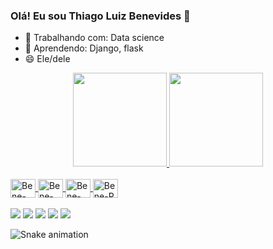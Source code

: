 ### Olá! Eu sou Thiago Luiz Benevides 👋


- 🔭 Trabalhando com: Data science
- 🌱 Aprendendo: Django, flask 
- 😄 Ele/dele
<div align="center">
  <a href="https://github.com/ThiagoBenevides">
  <img height="150em" src="https://github-readme-stats.vercel.app/api?username=ThiagoBenevides&show_icons=true&theme=tokyonight&include_all_commits=true&count_private=true"/>
  <img height="150em" src="https://github-readme-stats.vercel.app/api/top-langs/?username=ThiagoBenevides&layout=compact&langs_count=7&theme=tokyonight"/>
</div>  
  <div style="display: inline_block"><br>
  <img align="center" alt="Bene-Python" height="30" width="40" src="https://cdn.jsdelivr.net/gh/devicons/devicon/icons/python/python-original.svg"/>
  <img align="center" alt="Bene-Django" height="30" width="40" src="https://cdn.jsdelivr.net/gh/devicons/devicon/icons/django/django-plain.svg" />
  <img align="center" alt="Bene-Tensor" height="30" width="40"  src="https://cdn.jsdelivr.net/gh/devicons/devicon/icons/tensorflow/tensorflow-original-wordmark.svg"/>
  <img align="center" alt="Bene-R"      height="30" width="40" src="https://cdn.jsdelivr.net/gh/devicons/devicon/icons/rstudio/rstudio-original.svg" />
  </div>        
  
<div> <br>
  <a href="https://www.youtube.com/channel/UCaI8-jn4q_BFORb1SfkGUMg" target="_blank"><img src="https://img.shields.io/badge/YouTube-FF0000?style=for-the-badge&logo=youtube&logoColor=white" target="_blank"></a>
  <a href="https://instagram.com/professorbenevides" target="_blank"><img src="https://img.shields.io/badge/-Instagram-%23E4405F?style=for-the-badge&logo=instagram&logoColor=white" target="_blank"></a>
 <a href="https://discord.gg/XZr7xCUJDa" target="_blank"><img src="https://img.shields.io/badge/Discord-7289DA?style=for-the-badge&logo=discord&logoColor=white" target="_blank"></a> 
  <a href = "mailto:benevides.thiago@live.com"><img src="https://img.shields.io/badge/Microsoft_Outlook-0078D4?style=for-the-badge&logo=microsoft-outlook&logoColor=white" target="_blank"></a>
  <a href="https://www.linkedin.com/in/benevides-thiago" target="_blank"><img src="https://img.shields.io/badge/-LinkedIn-%230077B5?style=for-the-badge&logo=linkedin&logoColor=white" target="_blank"></a> 
 
  ![Snake animation](https://github.com/ThiagoBenevides/ThiagoBenevides/blob/output/github-contribution-grid-snake.svg)
 
</div>
          
